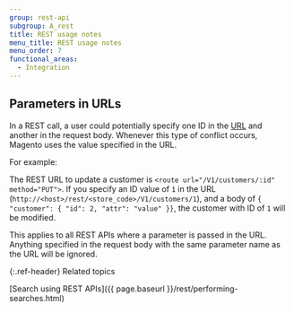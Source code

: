 ```yaml
---
group: rest-api
subgroup: A_rest
title: REST usage notes
menu_title: REST usage notes
menu_order: 7
functional_areas:
  - Integration
---
```


## Parameters in URLs

In a REST call, a user could potentially specify one ID in the [URL](https://glossary.magento.com/url) and another in the request body. Whenever this type of conflict occurs, Magento uses the value specified in the URL.

For example:

The REST URL to update a customer is `<route url="/V1/customers/:id" method="PUT">`.  If you specify an ID value of `1` in the URL (`http://<host>/rest/<store_code>/V1/customers/1`), and a body of `{ "customer": { "id": 2, "attr": "value" }}`, the customer with ID of `1` will be modified.

This applies to all REST APIs where a parameter is passed in the URL. Anything specified in the request body with the same parameter name as the URL will be ignored.

{:.ref-header}
Related topics

[Search using REST APIs]({{ page.baseurl }}/rest/performing-searches.html)
